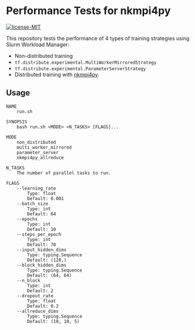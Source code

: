 # Performance Tests for nkmpi4py

[![license-MIT](https://img.shields.io/badge/license-MIT-green)](https://github.com/AlumiK/nkmpi4py-perf/blob/main/LICENSE)

This repository tests the performance of 4 types of training strategies using Slurm Workload Manager:

- Non-distributed training
- `tf.distribute.experimental.MultiWorkerMirroredStrategy`
- `tf.distribute.experimental.ParameterServerStrategy`
- Distributed training with [nkmpi4py](https://github.com/alumik/nkmpi4py).

## Usage

```
NAME
    run.sh

SYNOPSIS
    bash run.sh <MODE> <N_TASKS> [FLAGS]...

MODE
    non_distributed
    multi_worker_mirrored
    parameter_server
    nkmpi4py_allreduce

N_TASKS
    The number of parallel tasks to run.

FLAGS
    --learning_rate
        Type: float
        Default: 0.001
    --batch_size
        Type: int
        Default: 64
    --epochs
        Type: int
        Default: 10
    --steps_per_epoch
        Type: int
        Default: 70
    --input_hidden_dims
        Type: typing.Sequence
        Default: (128,)
    --block_hidden_dims
        Type: typing.Sequence
        Default: (64, 64)
    --n_block
        Type: int
        Default: 2
    --dropout_rate
        Type: float
        Default: 0.2
    --allreduce_dims
        Type: typing.Sequence
        Default: (10, 10, 5)
```
